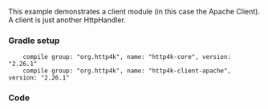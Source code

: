 This example demonstrates a client module (in this case the Apache Client). A client is just another HttpHandler.

### Gradle setup
```
    compile group: "org.http4k", name: "http4k-core", version: "2.26.1"
    compile group: "org.http4k", name: "http4k-client-apache", version: "2.26.1"
```

### Code
<script src="https://gist-it.appspot.com/https://github.com/http4k/http4k/blob/master/src/docs/cookbook/client_as_a_function/example.kt"></script>

